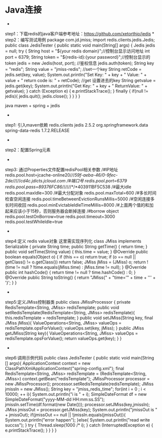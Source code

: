# **Java连接**

* 
step1：下载redis的java客户端参考地址：https://github.com/xetorthio/jedis
* 
step2：编写测试用例
package com.jd.jmiss;
import redis.clients.jedis.Jedis;
public class JedisTester {
public static void main(String[] args) {
Jedis jedis = null;
try {
String host = "${your redis domain}";//控制台显示访问地址
int port = 6379;
String token = "${redis-id}:{your password}";//控制台显示的token
jedis = new Jedis(host, port);
//鉴权信息
jedis.auth(token);
String key = "redis";
String value = "jmiss-redis";
//set一个key
String retCode = jedis.set(key, value);
System.out.println("Set Key: " + key + " Value: " + value + " return code is: " + retCode);
//get 设置进去的key
String getvalue = jedis.get(key);
System.out.println("Get Key: " + key + " ReturnValue: " + getvalue);
} catch (Exception e) {
e.printStackTrace();
}
finally {
if(null != jedis){
jedis.quit();
jedis.close();
}
}
}
}

java maven + spring + jedis

* 
step1: 引入maven依赖
<dependencies>
<dependency>
<groupId>redis.clients</groupId>
<artifactId>jedis</artifactId>
<version>2.5.2</version>
</dependency>
<dependency>
<groupId>org.springframework.data</groupId>
<artifactId>spring-data-redis</artifactId>
<version>1.7.2.RELEASE</version>
</dependency>
</dependencies>

* 
step2：配置Spring元素
<beans>
<bean id="jedisPoolConfig" class="redis.clients.jedis.JedisPoolConfig">
<!-- <property name="maxActive" value="${redis.pool.maxTotal}" />-->
<property name="maxIdle" value="${redis.pool.maxIdle}" />
<property name="timeBetweenEvictionRunsMillis" value="${redis.pool.timeBetweenEvictionRunsMillis}" />
<property name="minEvictableIdleTimeMillis" value="${redis.pool.minEvictableIdleTimeMillis}" />
<property name="testOnBorrow" value="${redis.pool.testOnBorrow}" />
<property name="testWhileIdle" value="${redis.pool.testWhileIdle}" />
<property name="maxWaitMillis" value="5000"/>
<property name="minIdle" value="10" />
<property name="numTestsPerEvictionRun" value="10" />
<property name="testOnReturn" value="true" />
<property name="softMinEvictableIdleTimeMillis" value="60000" />
</bean>
<bean id="jedisConnectionFactory" class="org.springframework.data.redis.connection.jedis.JedisConnectionFactory" destroy-method="destroy">
<property name="poolConfig" ref="jedisPoolConfig"></property>
<property name="hostName" value="${redis.pool.host}"></property>
<property name="port" value="${redis.pool.port}"></property>
<property name="password" value="${redis.pool.pass}"></property>
<property name="timeout" value="${redis.pool.timeout}"></property>
<property name="usePool" value="true"></property>
</bean>
<bean id="redisTemplate" class="org.springframework.data.redis.core.RedisTemplate">
<property name="connectionFactory" ref="jedisConnectionFactory"></property>
<property name="keySerializer">
<bean class="org.springframework.data.redis.serializer.StringRedisSerializer"/>
</property>
</bean>
</beans>

* 
step3: 通过Properties文件配置redisPool相关参数
/#IP地址
redis.pool.host=jcache-online20/*/*/*59f-aeba-46/*0-9fec-2de/*/*/*/*/*cd4c.jdicts.jcloud.com
/#端口号
redis.pool.port=6379
redis.pool.pass=89376FC86/*/*/*/*/*/*/*403911BF5C538
/#最大idle
redis.pool.maxIdle=300
/#最大分配对象
redis.pool.maxTotal=600
/#多长时间检查空闲连接
redis.pool.timeBetweenEvictionRunsMillis=5000
/#空闲连接多长时间收回
redis.pool.minEvictableIdleTimeMillis=8000
/#上面两个值的和加起来应该小于15秒，否则服务器会断掉连接
/#borrow object
redis.pool.testOnBorrow=true
redis.pool.timeout=3000
redis.pool.testWhileIdle=true

* 
step4:定义 redis value对象 这里需实现序列化
class JMiss implements Serializable {
private String time;
public String getTime() {
return time;
}
public void setTime(String value) {
this.time = value;
}
@Override
public boolean equals(Object o) {
if (this == o) return true;
if (o == null || getClass() != o.getClass()) return false;
JMiss jMiss = (JMiss) o;
return !(time != null ? !time.equals(jMiss.time) : jMiss.time != null);
}
@Override
public int hashCode() {
return time != null ? time.hashCode() : 0;
}
@Override
public String toString() {
return "JMiss{" +
"time='" + time + '\'' +
'}';
}
}

* 
step5:定义JMiss控制器类
public class JMissProcessor {
private RedisTemplate<String, JMiss> redisTemplate;
public void setRedisTemplate(RedisTemplate<String, JMiss> redisTemplate){
this.redisTemplate = redisTemplate;
}
public void setJMiss(String key, final JMiss jMiss){
ValueOperations<String, JMiss> valueOps = redisTemplate.opsForValue();
valueOps.set(key, jMiss);
}
public JMiss getJMiss(String key){
ValueOperations<String, JMiss> valueOps = redisTemplate.opsForValue();
return valueOps.get(key);
}
}

* 
step6:调用示例代码
public class JedisTester {
public static void main(String [] args){
ApplicationContext context = new ClassPathXmlApplicationContext("spring-config.xml");
final RedisTemplate<String, JMiss> redisTemplate = (RedisTemplate<String, JMiss>) context.getBean("redisTemplate");
JMissProcessor processor = new JMissProcessor();
processor.setRedisTemplate(redisTemplate);
JMiss jmissIn = new JMiss();
String key = "jmiss_redis_time";
for(int i = 0 ; i < 10000; ++ i){
System.out.println("i is " + i);
SimpleDateFormat df = new SimpleDateFormat("yyyy-MM-dd HH:mm:ss.SS");
jmissIn.setTime(df.format(new Date()));
processor.setJMiss(key,jmissIn);
JMiss jmissOut = processor.getJMiss(key);
System.out.println("jmissOut is " + jmissOut);
if(jmissOut == null || !jmissIn.equals(jmissOut)){
System.out.println("error happen");
}else{
System.out.println("read write succss");
}
try {
Thread.sleep(1000 /* i);
} catch (InterruptedException e) {
e.printStackTrace();
}
}
}
}